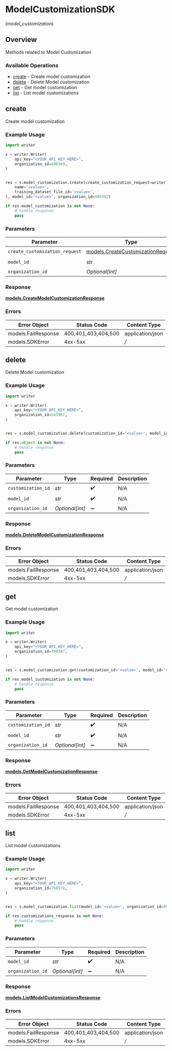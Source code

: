 # ModelCustomizationSDK
(*model_customization*)

## Overview

Methods related to Model Customization

### Available Operations

* [create](#create) - Create model customization
* [delete](#delete) - Delete Model customization
* [get](#get) - Get model customization
* [list](#list) - List model customizations

## create

Create model customization

### Example Usage

```python
import writer

s = writer.Writer(
    api_key="<YOUR_API_KEY_HERE>",
    organization_id=486589,
)


res = s.model_customization.create(create_customization_request=writer.CreateCustomizationRequest(
    name='<value>',
    training_dataset_file_id='<value>',
), model_id='<value>', organization_id=489382)

if res.model_customization is not None:
    # handle response
    pass

```

### Parameters

| Parameter                                                                       | Type                                                                            | Required                                                                        | Description                                                                     |
| ------------------------------------------------------------------------------- | ------------------------------------------------------------------------------- | ------------------------------------------------------------------------------- | ------------------------------------------------------------------------------- |
| `create_customization_request`                                                  | [models.CreateCustomizationRequest](../../models/createcustomizationrequest.md) | :heavy_check_mark:                                                              | N/A                                                                             |
| `model_id`                                                                      | *str*                                                                           | :heavy_check_mark:                                                              | N/A                                                                             |
| `organization_id`                                                               | *Optional[int]*                                                                 | :heavy_minus_sign:                                                              | N/A                                                                             |


### Response

**[models.CreateModelCustomizationResponse](../../models/createmodelcustomizationresponse.md)**
### Errors

| Error Object        | Status Code         | Content Type        |
| ------------------- | ------------------- | ------------------- |
| models.FailResponse | 400,401,403,404,500 | application/json    |
| models.SDKError     | 4xx-5xx             | */*                 |

## delete

Delete Model customization

### Example Usage

```python
import writer

s = writer.Writer(
    api_key="<YOUR_API_KEY_HERE>",
    organization_id=545907,
)


res = s.model_customization.delete(customization_id='<value>', model_id='<value>', organization_id=841399)

if res.object is not None:
    # handle response
    pass

```

### Parameters

| Parameter          | Type               | Required           | Description        |
| ------------------ | ------------------ | ------------------ | ------------------ |
| `customization_id` | *str*              | :heavy_check_mark: | N/A                |
| `model_id`         | *str*              | :heavy_check_mark: | N/A                |
| `organization_id`  | *Optional[int]*    | :heavy_minus_sign: | N/A                |


### Response

**[models.DeleteModelCustomizationResponse](../../models/deletemodelcustomizationresponse.md)**
### Errors

| Error Object        | Status Code         | Content Type        |
| ------------------- | ------------------- | ------------------- |
| models.FailResponse | 400,401,403,404,500 | application/json    |
| models.SDKError     | 4xx-5xx             | */*                 |

## get

Get model customization

### Example Usage

```python
import writer

s = writer.Writer(
    api_key="<YOUR_API_KEY_HERE>",
    organization_id=700347,
)


res = s.model_customization.get(customization_id='<value>', model_id='<value>', organization_id=90065)

if res.model_customization is not None:
    # handle response
    pass

```

### Parameters

| Parameter          | Type               | Required           | Description        |
| ------------------ | ------------------ | ------------------ | ------------------ |
| `customization_id` | *str*              | :heavy_check_mark: | N/A                |
| `model_id`         | *str*              | :heavy_check_mark: | N/A                |
| `organization_id`  | *Optional[int]*    | :heavy_minus_sign: | N/A                |


### Response

**[models.GetModelCustomizationResponse](../../models/getmodelcustomizationresponse.md)**
### Errors

| Error Object        | Status Code         | Content Type        |
| ------------------- | ------------------- | ------------------- |
| models.FailResponse | 400,401,403,404,500 | application/json    |
| models.SDKError     | 4xx-5xx             | */*                 |

## list

List model customizations

### Example Usage

```python
import writer

s = writer.Writer(
    api_key="<YOUR_API_KEY_HERE>",
    organization_id=768578,
)


res = s.model_customization.list(model_id='<value>', organization_id=99895)

if res.customizations_response is not None:
    # handle response
    pass

```

### Parameters

| Parameter          | Type               | Required           | Description        |
| ------------------ | ------------------ | ------------------ | ------------------ |
| `model_id`         | *str*              | :heavy_check_mark: | N/A                |
| `organization_id`  | *Optional[int]*    | :heavy_minus_sign: | N/A                |


### Response

**[models.ListModelCustomizationsResponse](../../models/listmodelcustomizationsresponse.md)**
### Errors

| Error Object        | Status Code         | Content Type        |
| ------------------- | ------------------- | ------------------- |
| models.FailResponse | 400,401,403,404,500 | application/json    |
| models.SDKError     | 4xx-5xx             | */*                 |
